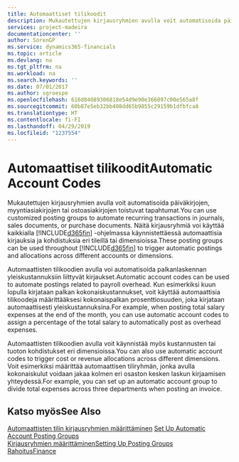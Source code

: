```yaml
---
title: Automaattiset tilikoodit
description: Mukautettujen kirjausryhmien avulla voit automatisoida päiväkirjojen, myyntiasiakirjojen tai ostoasiakirjojen toistuvat tapahtumat.
services: project-madeira
documentationcenter: ''
author: SorenGP
ms.service: dynamics365-financials
ms.topic: article
ms.devlang: na
ms.tgt_pltfrm: na
ms.workload: na
ms.search.keywords: ''
ms.date: 07/01/2017
ms.author: sgroespe
ms.openlocfilehash: 616d84089306818e54d9e90e366097c00e565a8f
ms.sourcegitcommit: 60b87e5eb32bb408dd65b9855c29159b1dfbfca8
ms.translationtype: HT
ms.contentlocale: fi-FI
ms.lasthandoff: 04/29/2019
ms.locfileid: "1237554"
---
```

# <a name="automatic-account-codes"></a><span data-ttu-id="f9b45-103">Automaattiset tilikoodit</span><span class="sxs-lookup"><span data-stu-id="f9b45-103">Automatic Account Codes</span></span>
<span data-ttu-id="f9b45-104">Mukautettujen kirjausryhmien avulla voit automatisoida päiväkirjojen, myyntiasiakirjojen tai ostoasiakirjojen toistuvat tapahtumat.</span><span class="sxs-lookup"><span data-stu-id="f9b45-104">You can use customized posting groups to automate recurring transactions in journals, sales documents, or purchase documents.</span></span> <span data-ttu-id="f9b45-105">Näitä kirjausryhmiä voi käyttää kaikkialla [!INCLUDE[d365fin](../../includes/d365fin_md.md)] -ohjelmassa käynnistettäessä automaattisia kirjauksia ja kohdistuksia eri tileillä tai dimensioissa.</span><span class="sxs-lookup"><span data-stu-id="f9b45-105">These posting groups can be used throughout [!INCLUDE[d365fin](../../includes/d365fin_md.md)] to trigger automatic postings and allocations across different accounts or dimensions.</span></span>  

<span data-ttu-id="f9b45-106">Automaattisten tilikoodien avulla voi automatisoida palkanlaskennan yleiskustannuksiin liittyvät kirjaukset.</span><span class="sxs-lookup"><span data-stu-id="f9b45-106">Automatic account codes can be used to automate postings related to payroll overhead.</span></span> <span data-ttu-id="f9b45-107">Kun esimerkiksi kuun lopulla kirjataan palkan kokonaiskustannukset, voit käyttää automaattisia tilikoodeja määrittääksesi kokonaispalkan prosenttiosuuden, joka kirjataan automaattisesti yleiskustannuksina.</span><span class="sxs-lookup"><span data-stu-id="f9b45-107">For example, when posting total salary expenses at the end of the month, you can use automatic account codes to assign a percentage of the total salary to automatically post as overhead expenses.</span></span>  

<span data-ttu-id="f9b45-108">Automaattisten tilikoodien avulla voit käynnistää myös kustannusten tai tuoton kohdistukset eri dimensioissa.</span><span class="sxs-lookup"><span data-stu-id="f9b45-108">You can also use automatic account codes to trigger cost or revenue allocations across different dimensions.</span></span> <span data-ttu-id="f9b45-109">Voit esimerkiksi määrittää automaattisen tiliryhmän, jonka avulla kokonaiskulut voidaan jakaa kolmen eri osaston kesken laskun kirjaamisen yhteydessä.</span><span class="sxs-lookup"><span data-stu-id="f9b45-109">For example, you can set up an automatic account group to divide total expenses across three departments when posting an invoice.</span></span>  

## <a name="see-also"></a><span data-ttu-id="f9b45-110">Katso myös</span><span class="sxs-lookup"><span data-stu-id="f9b45-110">See Also</span></span>  
<span data-ttu-id="f9b45-111">[Automaattisten tilin kirjausryhmien määrittäminen](how-to-set-up-automatic-account-posting-groups.md) </span><span class="sxs-lookup"><span data-stu-id="f9b45-111">[Set Up Automatic Account Posting Groups](how-to-set-up-automatic-account-posting-groups.md) </span></span>  
[<span data-ttu-id="f9b45-112">Kirjausryhmien määrittäminen</span><span class="sxs-lookup"><span data-stu-id="f9b45-112">Setting Up Posting Groups</span></span>](../../finance-posting-groups.md)  
[<span data-ttu-id="f9b45-113">Rahoitus</span><span class="sxs-lookup"><span data-stu-id="f9b45-113">Finance</span></span>](../../finance.md)  
